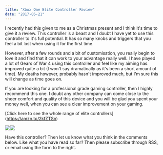 ```yaml
---
title: "Xbox One Elite Controller Review"
date: "2017-05-21"
---
```


I recently had this given to me as a Christmas present and I think it's time to give it a review. This controller is a beast and I doubt I have yet to use this controller to it's full potential. It has so many knobs and triggers that you feel a bit lost when using it for the first time.

However, after a few rounds and a bit of customisation, you really begin to love it and find that it can work to your advantage really well. I have played a lot of Gears of War 4 using this controller and feel like my aiming has improved quite a bit (I won't say dramatically as it's been a short amount of time). My deaths however, probably hasn't improved much, but I'm sure this will change as time goes on.

If you are looking for a professional grade gaming controller, then I highly recommend this one. I doubt any other company can come close to the sheer comfort and quality of this device and you will be glad you spent your money well, when you can see a clear improvement on your gaming.

\[Click here to see the whole range of elite controllers\](https://amzn.to/2kfZTSn)

[![](//ws-eu.amazon-adsystem.com/widgets/q?_encoding=UTF8&ASIN=B00ZV0NH40&Format=_SL250_&ID=AsinImage&MarketPlace=GB&ServiceVersion=20070822&WS=1&tag=fitness0d08-21)](https://www.amazon.co.uk/Xbox-One-Elite-Wireless-Controller/dp/B00ZV0NH40/ref=as_li_ss_il?s=videogames&ie=UTF8&qid=1486312826&sr=1-1&keywords=xbox+one+elite+controller&linkCode=li3&tag=fitness0d08-21&linkId=2b8e03c611402e766d20c9d4c27c6ea9)![](https://ir-uk.amazon-adsystem.com/e/ir?t=fitness0d08-21&l=li3&o=2&a=B00ZV0NH40)

Have this controller? Then let us know what you think in the comments below. Like what you have read so far? Then please subscribe through RSS, or email using the form to the right.
